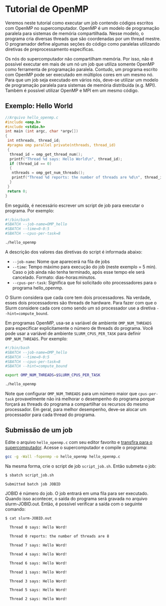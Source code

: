 # Tutorial de OpenMP

Veremos neste tutorial como executar um job contendo códigos escritos com OpenMP no supercomputador. OpenMP é um modelo de programação paralela para sistemas de memória compartilhada. Nesse modelo, o programa cria diversas threads que são coordenadas por um thread mestre. O programador define algumas seções do código como paralelas utilizando diretivas de preprocessamento específicas.

Os nós do supercomputador não compartilham memória. Por isso, não é possível executar em mais de um nó um job que utiliza somente OpenMP como ferramenta de programação paralela. Contudo, um programa escrito com OpenMP pode ser executado em múltiplos cores em um mesmo nó. Para que um job seja executado em vários nós, deve-se utilizar um modelo de programação paralela para sistemas de memória distribuída (e.g. MPI). Também é possível utilizar OpenMP e MPI em um mesmo código.

## Exemplo: Hello World

```c
//Arquivo hello_openmp.c 
#include <omp.h> 
#include <stdio.h>
int main (int argc, char *argv[]) 
{ 
 int nthreads, thread_id; 
 #pragma omp parallel private(nthreads, thread_id) 
 { 
  thread_id = omp_get_thread_num();
  printf("Thread %d says: Hello World\n", thread_id); 
  if (thread_id == 0)
  { 
   nthreads = omp_get_num_threads();
   printf("Thread %d reports: the number of threads are %d\n", thread_id, nthreads); 
  } 
 } 
 return 0; 
}
```

Em seguida, é necessário escrever um script de job para executar o programa. Por exemplo:

```bash
#!/bin/bash 
#SBATCH --job-name=OMP_hello 
#SBATCH --time=0-0:5
#SBATCH --cpus-per-task=8 

./hello_openmp
```

A descrição dos valores das diretivas do script é informada abaixo:

- ``--job-name``: Nome que aparecerá na fila de jobs
- ``--time``: Tempo máximo para execução do job (neste exemplo = 5 min). Caso o job ainda não tenha terminado, após esse tempo ele será cancelado. Formato: dias-horas:minutos.
- ``--cpus-per-task``: Significa que foi solicitado oito processadores para o programa hello_openmp.  

O Slurm considera que cada core tem dois processadores. Na verdade, esses dois processadores são threads de hardware. Para fazer com que o Slurm considere cada core como sendo um só processador use a diretiva ``--hint=compute_bound``.

Em programas OpenMP, usa-se a variável de ambiente `OMP_NUM_THREADS` para especificar explicitamente o número de threads do programa. Você pode usar a variável de ambiente `SLURM_CPUS_PER_TASK` para definir `OMP_NUM_THREADS`. Por exemplo:

```bash
#!/bin/bash 
#SBATCH --job-name=OMP_hello 
#SBATCH --time=0-0:5
#SBATCH --cpus-per-task=8 
#SBATCH --hint=compute_bound

export OMP_NUM_THREADS=$SLURM_CPUS_PER_TASK

./hello_openmp
```

Note que configurar `OMP_NUM_THREADS` para um número maior que `cpus-per-task` provavelmente não irá melhorar o desempenho do programa porque forçará as threads do programa a compartilhar os recursos do mesmo processador. Em geral, para melhor desempenho, deve-se alocar um processador para cada thread do programa.

## Submissão de um job

Edite o arquivo ``hello_openmp.c`` com seu editor favorito e [transfira para o supercomputador](../beginner/superpc_introduction_part_1.md#acessando-arquivos-do-supercomputador). Acesse o supercomputador e compile o programa:

```bash
gcc -g -Wall -fopenmp -o hello_openmp hello_openmp.c
```

Na mesma forma, crie o script de job ``script_job.sh``. Então submeta o job:

```bash
$ sbatch script_job.sh

Submitted batch job JOBID
```

JOBID é número do job. O job entrará em uma fila para ser executado. Quando isso acontecer, o saída do programa será gravada no arquivo slurm-JOBID.out. Então, é possível verificar a saída com o seguinte comando:

```bash
$ cat slurm-JOBID.out

  Thread 0 says: Hello Word!

  Thread 0 reports: the number of threads are 8

  Thread 7 says: Hello Word!

  Thread 4 says: Hello Word!

  Thread 6 says: Hello Word!

  Thread 1 says: Hello Word!

  Thread 3 says: Hello Word!

  Thread 5 says: Hello Word!

  Thread 2 says: Hello Word!
```
